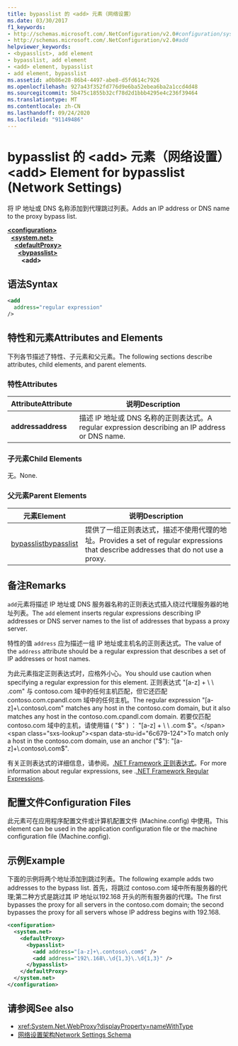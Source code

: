```yaml
---
title: bypasslist 的 <add> 元素（网络设置）
ms.date: 03/30/2017
f1_keywords:
- http://schemas.microsoft.com/.NetConfiguration/v2.0#configuration/system.net/defaultProxy/bypasslist/add
- http://schemas.microsoft.com/.NetConfiguration/v2.0#add
helpviewer_keywords:
- <bypasslist>, add element
- bypasslist, add element
- <add> element, bypasslist
- add element, bypasslist
ms.assetid: a0b86e28-86b4-4497-abe8-d5fd614c7926
ms.openlocfilehash: 927a43f352fd776d9e6ba52ebea6ba2a1ccd4d48
ms.sourcegitcommit: 5b475c1855b32cf78d2d1bbb4295e4c236f39464
ms.translationtype: MT
ms.contentlocale: zh-CN
ms.lasthandoff: 09/24/2020
ms.locfileid: "91149486"
---
```

# <a name="add-element-for-bypasslist-network-settings"></a><span data-ttu-id="6c679-102">bypasslist 的 \<add> 元素（网络设置）</span><span class="sxs-lookup"><span data-stu-id="6c679-102">\<add> Element for bypasslist (Network Settings)</span></span>

<span data-ttu-id="6c679-103">将 IP 地址或 DNS 名称添加到代理跳过列表。</span><span class="sxs-lookup"><span data-stu-id="6c679-103">Adds an IP address or DNS name to the proxy bypass list.</span></span>  
  
[**\<configuration>**](../configuration-element.md)  
&nbsp;&nbsp;[**\<system.net>**](system-net-element-network-settings.md)  
&nbsp;&nbsp;&nbsp;&nbsp;[**\<defaultProxy>**](defaultproxy-element-network-settings.md)  
&nbsp;&nbsp;&nbsp;&nbsp;&nbsp;&nbsp;[**\<bypasslist>**](bypasslist-element-network-settings.md)  
&nbsp;&nbsp;&nbsp;&nbsp;&nbsp;&nbsp;&nbsp;&nbsp;**\<add>**  
  
## <a name="syntax"></a><span data-ttu-id="6c679-104">语法</span><span class="sxs-lookup"><span data-stu-id="6c679-104">Syntax</span></span>  
  
```xml  
<add
  address="regular expression"
/>  
```  
  
## <a name="attributes-and-elements"></a><span data-ttu-id="6c679-105">特性和元素</span><span class="sxs-lookup"><span data-stu-id="6c679-105">Attributes and Elements</span></span>  

 <span data-ttu-id="6c679-106">下列各节描述了特性、子元素和父元素。</span><span class="sxs-lookup"><span data-stu-id="6c679-106">The following sections describe attributes, child elements, and parent elements.</span></span>  
  
### <a name="attributes"></a><span data-ttu-id="6c679-107">特性</span><span class="sxs-lookup"><span data-stu-id="6c679-107">Attributes</span></span>  
  
|<span data-ttu-id="6c679-108">**Attribute**</span><span class="sxs-lookup"><span data-stu-id="6c679-108">**Attribute**</span></span>|<span data-ttu-id="6c679-109">**说明**</span><span class="sxs-lookup"><span data-stu-id="6c679-109">**Description**</span></span>|  
|-------------------|---------------------|  
|<span data-ttu-id="6c679-110">**address**</span><span class="sxs-lookup"><span data-stu-id="6c679-110">**address**</span></span>|<span data-ttu-id="6c679-111">描述 IP 地址或 DNS 名称的正则表达式。</span><span class="sxs-lookup"><span data-stu-id="6c679-111">A regular expression describing an IP address or DNS name.</span></span>|  
  
### <a name="child-elements"></a><span data-ttu-id="6c679-112">子元素</span><span class="sxs-lookup"><span data-stu-id="6c679-112">Child Elements</span></span>  

 <span data-ttu-id="6c679-113">无。</span><span class="sxs-lookup"><span data-stu-id="6c679-113">None.</span></span>  
  
### <a name="parent-elements"></a><span data-ttu-id="6c679-114">父元素</span><span class="sxs-lookup"><span data-stu-id="6c679-114">Parent Elements</span></span>  
  
|<span data-ttu-id="6c679-115">**元素**</span><span class="sxs-lookup"><span data-stu-id="6c679-115">**Element**</span></span>|<span data-ttu-id="6c679-116">**说明**</span><span class="sxs-lookup"><span data-stu-id="6c679-116">**Description**</span></span>|  
|-----------------|---------------------|  
|[<span data-ttu-id="6c679-117">bypasslist</span><span class="sxs-lookup"><span data-stu-id="6c679-117">bypasslist</span></span>](bypasslist-element-network-settings.md)|<span data-ttu-id="6c679-118">提供了一组正则表达式，描述不使用代理的地址。</span><span class="sxs-lookup"><span data-stu-id="6c679-118">Provides a set of regular expressions that describe addresses that do not use a proxy.</span></span>|  
  
## <a name="remarks"></a><span data-ttu-id="6c679-119">备注</span><span class="sxs-lookup"><span data-stu-id="6c679-119">Remarks</span></span>  

 <span data-ttu-id="6c679-120">`add`元素将描述 IP 地址或 DNS 服务器名称的正则表达式插入绕过代理服务器的地址列表。</span><span class="sxs-lookup"><span data-stu-id="6c679-120">The `add` element inserts regular expressions describing IP addresses or DNS server names to the list of addresses that bypass a proxy server.</span></span>  
  
 <span data-ttu-id="6c679-121">特性的值 `address` 应为描述一组 IP 地址或主机名的正则表达式。</span><span class="sxs-lookup"><span data-stu-id="6c679-121">The value of the `address` attribute should be a regular expression that describes a set of IP addresses or host names.</span></span>  
  
 <span data-ttu-id="6c679-122">为此元素指定正则表达式时，应格外小心。</span><span class="sxs-lookup"><span data-stu-id="6c679-122">You should use caution when specifying a regular expression for this element.</span></span> <span data-ttu-id="6c679-123">正则表达式 "[a-z] + \\ \\ .com" 与 contoso.com 域中的任何主机匹配，但它还匹配 contoso.com.cpandl.com 域中的任何主机。</span><span class="sxs-lookup"><span data-stu-id="6c679-123">The regular expression "[a-z]+\\.contoso\\.com" matches any host in the contoso.com domain, but it also matches any host in the contoso.com.cpandl.com domain.</span></span> <span data-ttu-id="6c679-124">若要仅匹配 contoso.com 域中的主机，请使用锚 ( "$" ) ： "[a-z] + \\ \\ .com $"。</span><span class="sxs-lookup"><span data-stu-id="6c679-124">To match only a host in the contoso.com domain, use an anchor ("$"): "[a-z]+\\.contoso\\.com$".</span></span>  
  
 <span data-ttu-id="6c679-125">有关正则表达式的详细信息，请参阅。[.NET Framework 正则表达式](../../../../standard/base-types/regular-expressions.md)。</span><span class="sxs-lookup"><span data-stu-id="6c679-125">For more information about regular expressions, see .[.NET Framework Regular Expressions](../../../../standard/base-types/regular-expressions.md).</span></span>  
  
## <a name="configuration-files"></a><span data-ttu-id="6c679-126">配置文件</span><span class="sxs-lookup"><span data-stu-id="6c679-126">Configuration Files</span></span>  

 <span data-ttu-id="6c679-127">此元素可在应用程序配置文件或计算机配置文件 (Machine.config) 中使用。</span><span class="sxs-lookup"><span data-stu-id="6c679-127">This element can be used in the application configuration file or the machine configuration file (Machine.config).</span></span>  
  
## <a name="example"></a><span data-ttu-id="6c679-128">示例</span><span class="sxs-lookup"><span data-stu-id="6c679-128">Example</span></span>  

 <span data-ttu-id="6c679-129">下面的示例将两个地址添加到跳过列表。</span><span class="sxs-lookup"><span data-stu-id="6c679-129">The following example adds two addresses to the bypass list.</span></span> <span data-ttu-id="6c679-130">首先，将跳过 contoso.com 域中所有服务器的代理;第二种方式是跳过其 IP 地址以192.168 开头的所有服务器的代理。</span><span class="sxs-lookup"><span data-stu-id="6c679-130">The first bypasses the proxy for all servers in the contoso.com domain; the second bypasses the proxy for all servers whose IP address begins with 192.168.</span></span>  
  
```xml  
<configuration>  
  <system.net>  
    <defaultProxy>  
      <bypasslist>  
        <add address="[a-z]+\.contoso\.com$" />  
        <add address="192\.168\.\d{1,3}\.\d{1,3}" />  
      </bypasslist>  
    </defaultProxy>  
  </system.net>  
</configuration>  
```  
  
## <a name="see-also"></a><span data-ttu-id="6c679-131">请参阅</span><span class="sxs-lookup"><span data-stu-id="6c679-131">See also</span></span>

- <xref:System.Net.WebProxy?displayProperty=nameWithType>
- [<span data-ttu-id="6c679-132">网络设置架构</span><span class="sxs-lookup"><span data-stu-id="6c679-132">Network Settings Schema</span></span>](index.md)
